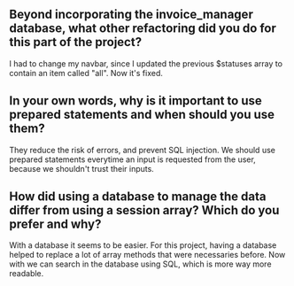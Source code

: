 ## Beyond incorporating the invoice_manager database, what other refactoring did you do for this part of the project?
I had to change my navbar, since I updated the previous $statuses array to contain an item called "all". Now it's fixed.

## In your own words, why is it important to use prepared statements and when should you use them?
They reduce the risk of errors, and prevent SQL injection. We should use prepared statements everytime an input is requested from the user, because we shouldn't trust their inputs.

## How did using a database to manage the data differ from using a session array? Which do you prefer and why?
With a database it seems to be easier. For this project, having a database helped to replace a lot of array methods that were necessaries before. Now with we can search in the database using SQL, which is more way more readable.